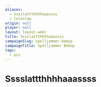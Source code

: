 ```yaml
---
aliases:
  - Sssslattthhhhaaassss
  - Coleslaw
origin: null
player: null
layout: layout.webc
title: Sssslattthhhhaaassss
campaignSlug: spelljammer-bebop
campaignTitle: Spelljammer Bebop
tags:
  - pcs
---
```

# Sssslattthhhhaaassss
